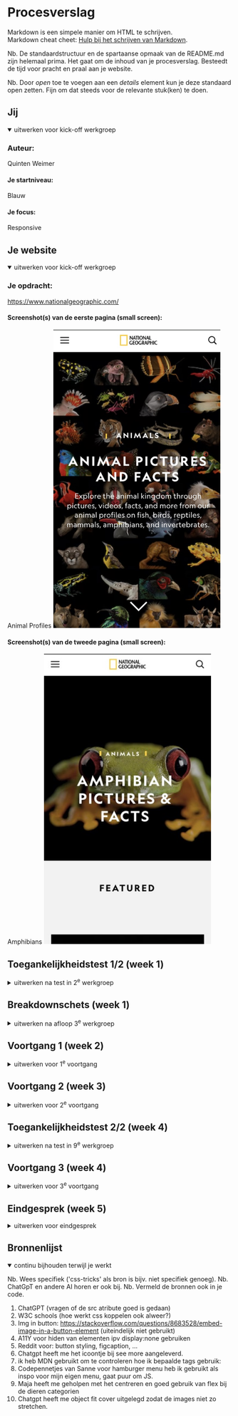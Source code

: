 # Procesverslag
Markdown is een simpele manier om HTML te schrijven.  
Markdown cheat cheet: [Hulp bij het schrijven van Markdown](https://github.com/adam-p/markdown-here/wiki/Markdown-Cheatsheet).

Nb. De standaardstructuur en de spartaanse opmaak van de README.md zijn helemaal prima. Het gaat om de inhoud van je procesverslag. Besteedt de tijd voor pracht en praal aan je website.

Nb. Door *open* toe te voegen aan een *details* element kun je deze standaard open zetten. Fijn om dat steeds voor de relevante stuk(ken) te doen.




## Jij

<details open>
  <summary>uitwerken voor kick-off werkgroep</summary>

  ### Auteur:
  Quinten Weimer

  #### Je startniveau:
  Blauw

  #### Je focus:
  Responsive
 
</details>





## Je website

<details open>
  <summary>uitwerken voor kick-off werkgroep</summary>

  ### Je opdracht:
  https://www.nationalgeographic.com/


  #### Screenshot(s) van de eerste pagina (small screen): 
  Animal Profiles
  <img src="./readme-images/animal-profiles.jpeg" width="375px" alt="Een overzicht met de profielen van verschillende soorten dieren">

  #### Screenshot(s) van de tweede pagina (small screen):
  Amphibians
  <img src="./readme-images/amphibians.jpeg" width="375px" alt="Een detail pagina van de Surinam Toad Frog">
  
 <!--  NOG IMAGES TOEVOEGEN -->

</details>



## Toegankelijkheidstest 1/2 (week 1)

<details>
  <summary>uitwerken na test in 2<sup>e</sup> werkgroep</summary>

  ### Bevindingen
  Lijst met je bevindingen die in de test naar voren kwamen:

  Hij springt van h1 naar h5 en daarna komen er bijna alleen meer h2’s ookal is er een duidelijke hierarchie aanwezig in het design. Hij laat de submenu’s van de nav niet zien, je kan ze alleen klikken (werkt nu met hover) Forms snapt hij niet helemaal, video’s vind hij forms Landmarks doen raar. De pagina mist gebruik van elementen waar ze zouden moeten zijn, geen duidelijke uls, articles, etc. veel nikszeggende html.

  Uit checklist:
  - Buttons en links zijn niet descriptive genoeg
  - HTML is niet valid
  - Scroll area is soms te klein. Bij de categorien bv
  - Headings zijn onlogisch
  - List elements worden niet (goed) toegepast
  - De pagina heeft images zonder alt
  - Geen transcripts beschikbaar
  - Links zoals 'animals' is niet herkenbaar als link
  - skip link niet gevonden
  - Geen dark of HC mode
  - Video kan niet worden gepauzeerd als je wegscrollt.
  - geen custom ::selection colors
  - Geen aria labels


</details>



## Breakdownschets (week 1)

<details>
  <summary>uitwerken na afloop 3<sup>e</sup> werkgroep</summary>

  Ben ik nog mee bezig, ik heb de schets maar niet een IMG ervan. Krijg niet in markdown..

  ### de hele pagina: 
  <img src="" width="375px" alt="breakdown van de hele pagina">

  ### dynamisch deel (bijv menu): 
  <img src="" width="375px" alt="breakdown van een dynamisch deel">

  ### wellicht nog een dynamisch deel (bijv filter): 
  <img src="" width="375px" alt="breakdown van nog een dynamisch deel">

<img src="./readme-images/Breakdownschets.png" alt="breakdown schets van de pagina">

</details>





## Voortgang 1 (week 2)

<details>
  <summary>uitwerken voor 1<sup>e</sup> voortgang</summary>

  ### Stand van zaken
  HTML gaat goed, ik vind het alleen lastig om de CSS selectoren consistent te houden, het word snel een zootje en dan raak ik een beetje kwijt hoe ik alles aanspreek. Verder vind ik werken met images en grote vlakken soms lastig, de layout word snel rommelig.


  ### Agenda voor meeting
  
  ## Quincy
- Volgorde van HTML  
- CSS border van `<li>`  
- …  

## Beyzanur
- Nav menu  
- HTML elementen/tags  
- Fonts  

## Quinten
- Image achter tekst  
- List style niet aanpasbaar bij "see more"  
- `nth-of-type(0)` lukt niet altijd  
- Elementen omdraaien  
- "See more" (about fish) verstoppen  
- Link om `<h3>` heen  
- Border color gold werkt niet op `<a>`  
- Button borders krijg ik niet weg op de nav  

## Ilias
- Algemene feedback op HTML  
- Wanneer `<list>`/`<article>` te gebruiken  
- Wanneer wel/geen `<section>`  

## Zakaria Yatim
- Ziek :(  

  ### Verslag van meeting
  hier na afloop snel de uitkomsten van de meeting vastleggen

  - h2 tot h3 niet inspringen, maar een regel skippen. 
  - hamburger en home logo niet in li bij de nav. zijn aparte elementen.
  - alt leeglaten bij decoratieve piccas
  - max img width 100% bovenaan
  - display: block, voor img background. 
  - a11y , voor hide content. Gebruik span voor (lees meer (over kikkers))
  - Uitgelegd hoe je met grid elementen omdraait en hoe je het plaatje erachter krijgt.

</details>





## Voortgang 2 (week 3)

<details>
  <summary>uitwerken voor 2<sup>e</sup> voortgang</summary>

  ### Stand van zaken
  hier dit ging goed & dit was lastig (neem ook screenshots op van delen van je website en code)


  ### Agenda voor meeting
  samen met je groepje opstellen

  ## Quinten
- Image blijft maar een horizontal scroll hebben, overflow werkt niet. De hero is nog niet hoe ik hem wil hebben
- Lukt niet om elementen in mijn section aan te spreken. Lijkt alsof ze niet reageren


  ### Verslag van meeting
  hier na afloop snel de uitkomsten van de meeting vastleggen

  - Helaas nog niet gelukt om de image goed te krijgen, ik ga hier zelf nog ff mee worstelen of stuur maya berichtje op teams
  - Elke section moet een heading hebben
  - HTML 2e pagina binnenkort maken, helpt ook voor styling.
  - Nog niet echt verder gekomen dmv voortgang

</details>





## Toegankelijkheidstest 2/2 (week 4)

<details>
  <summary>uitwerken na test in 9<sup>e</sup> werkgroep</summary>

  ### Bevindingen
  Lijst met je bevindingen die in de test naar voren kwamen (geef ook aan wat er verbeterd is):

</details>





## Voortgang 3 (week 4)

<details>
  <summary>uitwerken voor 3<sup>e</sup> voortgang</summary>

  ### Stand van zaken
  hier dit ging goed & dit was lastig (neem ook screenshots op van delen van je website en code)


  ### Agenda voor meeting
  samen met je groepje opstellen

  | student 1      | student 2          | student 3    | student 4        |
  | ---            | ---                | ---          | ---              |
  | dit bespreken  | en dit             | en ik dit    | en dan ik dat    |
  | en dat ook nog | dit als er tijd is | nog een punt | dit wil ik zeker |
  | ...            | ...                | ...          | ...              |


  ### Verslag van meeting
  hier na afloop snel de uitkomsten van de meeting vastleggen

  - punt 1
  - punt 2
  - nog een punt
  - ...

</details>





## Eindgesprek (week 5)

<details>
  <summary>uitwerken voor eindgesprek</summary>

  ### Je uitkomst - karakteristiek screenshots:
  <img src="readme-images/dummy-plaatje.jpg" width="375px" alt="uitomst opdracht 1">


  ### Dit ging goed/Heb ik geleerd: 
  Korte omschrijving met plaatjes

  <img src="readme-images/dummy-plaatje.jpg" width="375px" alt="top">


  ### Dit was lastig/Is niet gelukt:
  Korte omschrijving met plaatjes

  <img src="readme-images/dummy-plaatje.jpg" width="375px" alt="bummer">
</details>





## Bronnenlijst

<details open>
  <summary>continu bijhouden terwijl je werkt</summary>

  Nb. Wees specifiek ('css-tricks' als bron is bijv. niet specifiek genoeg). 
  Nb. ChatGpT en andere AI horen er ook bij.
  Nb. Vermeld de bronnen ook in je code.

  1. ChatGPT (vragen of de src atribute goed is gedaan)
  2. W3C schools (hoe werkt css koppelen ook alweer?)
  3. Img in button: https://stackoverflow.com/questions/8683528/embed-image-in-a-button-element (uiteindelijk niet gebruikt)
  4. A11Y voor hiden van elementen ipv display:none gebruiken
  5. Reddit voor: button styling, figcaption, ...
  8. Chatgpt heeft me het icoontje bij see more aangeleverd. 
  9. ik heb MDN gebruikt om te controleren hoe ik bepaalde tags gebruik: 
  10. Codepennetjes van Sanne voor hamburger menu heb ik gebruikt als inspo voor mijn eigen menu, gaat puur om JS.
  11. Maja heeft me geholpen met het centreren en goed gebruik van flex bij de dieren categorien
  12. Chatgpt heeft me object fit cover uitgelegd zodat de images niet zo stretchen.

</details>
